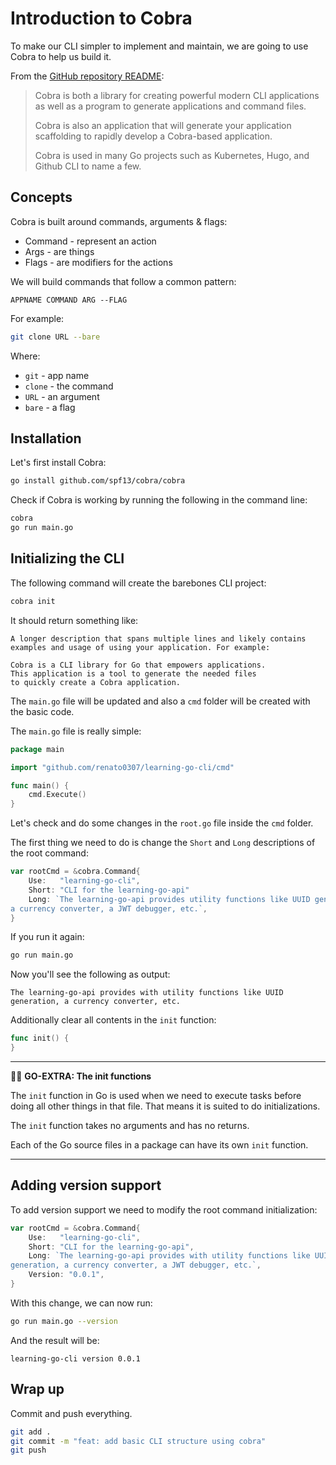 # Introduction to Cobra

To make our CLI simpler to implement and maintain, we are going to use Cobra to
help us build it.

From the [GitHub repository README](https://github.com/spf13/cobra):

> Cobra is both a library for creating powerful modern CLI applications as well
> as a program to generate applications and command files.
>
> Cobra is also an application that will generate your application scaffolding
> to rapidly develop a Cobra-based application.
> 
> Cobra is used in many Go projects such as Kubernetes, Hugo, and Github CLI 
> to name a few.

## Concepts

Cobra is built around commands, arguments & flags:

* Command - represent an action
* Args - are things
* Flags - are modifiers for the actions

We will build commands that follow a common pattern:

```
APPNAME COMMAND ARG --FLAG
```

For example:

```sh
git clone URL --bare
```

Where:
* `git` - app name
* `clone` - the command
* `URL` - an argument
* `bare` - a flag


## Installation

Let's first install Cobra:

```sh
go install github.com/spf13/cobra/cobra
```

Check if Cobra is working by running the following in the command line:

```sh
cobra
go run main.go
```

## Initializing the CLI

The following command will create the barebones CLI project:

```sh
cobra init
```

It should return something like:

```
A longer description that spans multiple lines and likely contains
examples and usage of using your application. For example:

Cobra is a CLI library for Go that empowers applications.
This application is a tool to generate the needed files
to quickly create a Cobra application.
```

The `main.go` file will be updated and also a `cmd` folder will be created with
the basic code.

The `main.go` file is really simple:

```go
package main

import "github.com/renato0307/learning-go-cli/cmd"

func main() {
	cmd.Execute()
}
```

Let's check and do some changes in the `root.go` file inside the `cmd` folder.

The first thing we need to do is change the `Short` and `Long` descriptions of
the root command:

```go
var rootCmd = &cobra.Command{
	Use:   "learning-go-cli",
	Short: "CLI for the learning-go-api"
	Long: `The learning-go-api provides utility functions like UUID generation,
a currency converter, a JWT debugger, etc.`,
}
```

If you run it again:

```sh
go run main.go
```

Now you'll see the following as output:

```
The learning-go-api provides with utility functions like UUID 
generation, a currency converter, etc.

```

Additionally clear all contents in the `init` function:

```go
func init() {
}
```

----
🕵️‍♀️ __GO-EXTRA: The init functions__

The `init` function in Go is used when we need to execute tasks before doing all
other things in that file. That means it is suited to do initializations.

The `init` function takes no arguments and has no returns.

Each of the Go source files in a package can have its own `init` function.

----

## Adding version support

To add version support we need to modify the root command initialization:

```go
var rootCmd = &cobra.Command{
	Use:   "learning-go-cli",
	Short: "CLI for the learning-go-api",
	Long: `The learning-go-api provides with utility functions like UUID
generation, a currency converter, a JWT debugger, etc.`,
	Version: "0.0.1",
}
```

With this change, we can now run:

```sh
go run main.go --version
```

And the result will be:

```
learning-go-cli version 0.0.1
```

## Wrap up

Commit and push everything.

```sh
git add .
git commit -m "feat: add basic CLI structure using cobra"
git push
```
